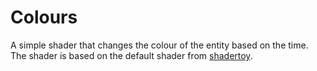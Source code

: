 # Colours

A simple shader that changes the colour of the entity based on the time. The shader is based on the default shader from [shadertoy](https://www.shadertoy.com/).
